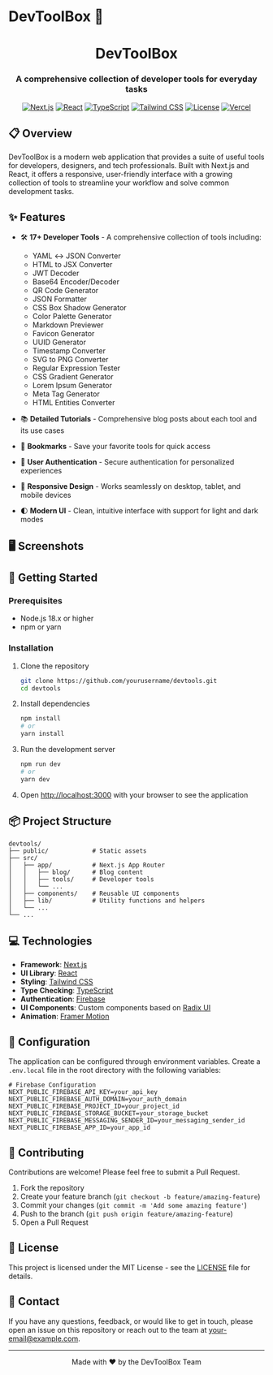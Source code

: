 # DevToolBox 🧰

<div align="center">
  <!-- Logo reference removed since the image might not exist -->
  <h1>DevToolBox</h1>
  <h3>A comprehensive collection of developer tools for everyday tasks</h3>
  
  [![Next.js](https://img.shields.io/badge/Next.js-15.3.0-black?style=flat-square&logo=next.js)](https://nextjs.org/)
  [![React](https://img.shields.io/badge/React-19.0.0-blue?style=flat-square&logo=react)](https://reactjs.org/)
  [![TypeScript](https://img.shields.io/badge/TypeScript-5.0.0-blue?style=flat-square&logo=typescript)](https://www.typescriptlang.org/)
  [![Tailwind CSS](https://img.shields.io/badge/Tailwind_CSS-4.0.0-38B2AC?style=flat-square&logo=tailwind-css)](https://tailwindcss.com/)
  [![License](https://img.shields.io/badge/License-MIT-green?style=flat-square)](LICENSE)
  [![Vercel](https://img.shields.io/badge/Deployed%20on-Vercel-black?style=flat-square&logo=vercel)](https://vercel.com)
</div>

## 📋 Overview

DevToolBox is a modern web application that provides a suite of useful tools for developers, designers, and tech professionals. Built with Next.js and React, it offers a responsive, user-friendly interface with a growing collection of tools to streamline your workflow and solve common development tasks.

## ✨ Features

- 🛠️ **17+ Developer Tools** - A comprehensive collection of tools including:
  - YAML ↔ JSON Converter
  - HTML to JSX Converter
  - JWT Decoder
  - Base64 Encoder/Decoder
  - QR Code Generator
  - JSON Formatter
  - CSS Box Shadow Generator
  - Color Palette Generator
  - Markdown Previewer
  - Favicon Generator
  - UUID Generator
  - Timestamp Converter
  - SVG to PNG Converter
  - Regular Expression Tester
  - CSS Gradient Generator
  - Lorem Ipsum Generator
  - Meta Tag Generator
  - HTML Entities Converter
  
- 📚 **Detailed Tutorials** - Comprehensive blog posts about each tool and its use cases

- 🔖 **Bookmarks** - Save your favorite tools for quick access

- 👤 **User Authentication** - Secure authentication for personalized experiences 

- 📱 **Responsive Design** - Works seamlessly on desktop, tablet, and mobile devices

- 🌓 **Modern UI** - Clean, intuitive interface with support for light and dark modes

## 🖥️ Screenshots

<!-- Screenshots section removed as the referenced images don't exist yet -->
<!-- Add screenshots of your application here once they're available -->

## 🚀 Getting Started

### Prerequisites

- Node.js 18.x or higher
- npm or yarn

### Installation

1. Clone the repository
   ```bash
   git clone https://github.com/yourusername/devtools.git
   cd devtools
   ```

2. Install dependencies
   ```bash
   npm install
   # or
   yarn install
   ```

3. Run the development server
   ```bash
   npm run dev
   # or
   yarn dev
   ```

4. Open [http://localhost:3000](http://localhost:3000) with your browser to see the application

## 📦 Project Structure

```
devtools/
├── public/            # Static assets
├── src/
│   ├── app/           # Next.js App Router
│   │   ├── blog/      # Blog content
│   │   ├── tools/     # Developer tools
│   │   └── ...
│   ├── components/    # Reusable UI components
│   ├── lib/           # Utility functions and helpers
│   └── ...
└── ...
```

## 💻 Technologies

- **Framework**: [Next.js](https://nextjs.org/)
- **UI Library**: [React](https://reactjs.org/)
- **Styling**: [Tailwind CSS](https://tailwindcss.com/)
- **Type Checking**: [TypeScript](https://www.typescriptlang.org/)
- **Authentication**: [Firebase](https://firebase.google.com/)
- **UI Components**: Custom components based on [Radix UI](https://www.radix-ui.com/)
- **Animation**: [Framer Motion](https://www.framer.com/motion/)

## 🔧 Configuration

The application can be configured through environment variables. Create a `.env.local` file in the root directory with the following variables:

```
# Firebase Configuration
NEXT_PUBLIC_FIREBASE_API_KEY=your_api_key
NEXT_PUBLIC_FIREBASE_AUTH_DOMAIN=your_auth_domain
NEXT_PUBLIC_FIREBASE_PROJECT_ID=your_project_id
NEXT_PUBLIC_FIREBASE_STORAGE_BUCKET=your_storage_bucket
NEXT_PUBLIC_FIREBASE_MESSAGING_SENDER_ID=your_messaging_sender_id
NEXT_PUBLIC_FIREBASE_APP_ID=your_app_id
```

## 🤝 Contributing

Contributions are welcome! Please feel free to submit a Pull Request.

1. Fork the repository
2. Create your feature branch (`git checkout -b feature/amazing-feature`)
3. Commit your changes (`git commit -m 'Add some amazing feature'`)
4. Push to the branch (`git push origin feature/amazing-feature`)
5. Open a Pull Request

## 📃 License

This project is licensed under the MIT License - see the [LICENSE](LICENSE) file for details.

## 📧 Contact

If you have any questions, feedback, or would like to get in touch, please open an issue on this repository or reach out to the team at [your-email@example.com](mailto:your-email@example.com).

---

<div align="center">
  <p>Made with ❤️ by the DevToolBox Team</p>
</div>
